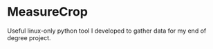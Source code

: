 # MeasureCrop
Useful linux-only python tool I developed to gather data for my end of degree project.
